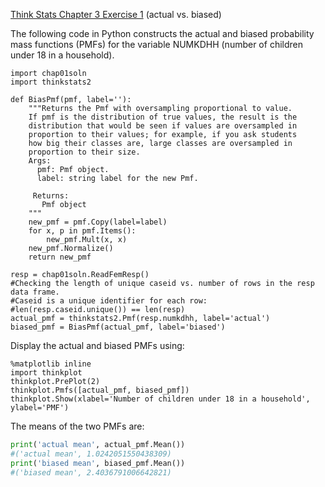 [Think Stats Chapter 3 Exercise 1](http://greenteapress.com/thinkstats2/html/thinkstats2004.html#toc31) (actual vs. biased)

The following code in Python constructs the actual and biased probability mass functions (PMFs) for the
variable NUMKDHH (number of children under 18 in a household).

```
import chap01soln
import thinkstats2

def BiasPmf(pmf, label=''):
    """Returns the Pmf with oversampling proportional to value.
    If pmf is the distribution of true values, the result is the
    distribution that would be seen if values are oversampled in
    proportion to their values; for example, if you ask students
    how big their classes are, large classes are oversampled in
    proportion to their size.
    Args:
      pmf: Pmf object.
      label: string label for the new Pmf.

     Returns:
       Pmf object
    """
    new_pmf = pmf.Copy(label=label)
    for x, p in pmf.Items():
        new_pmf.Mult(x, x)
    new_pmf.Normalize()
    return new_pmf

resp = chap01soln.ReadFemResp()
#Checking the length of unique caseid vs. number of rows in the resp data frame.
#Caseid is a unique identifier for each row:  
#len(resp.caseid.unique()) == len(resp)
actual_pmf = thinkstats2.Pmf(resp.numkdhh, label='actual')
biased_pmf = BiasPmf(actual_pmf, label='biased')
```

Display the actual and biased PMFs using:
```
%matplotlib inline
import thinkplot
thinkplot.PrePlot(2)
thinkplot.Pmfs([actual_pmf, biased_pmf])
thinkplot.Show(xlabel='Number of children under 18 in a household', ylabel='PMF')
```

The means of the two PMFs are:
```python
print('actual mean', actual_pmf.Mean())
#('actual mean', 1.0242051550438309)
print('biased mean', biased_pmf.Mean())
#('biased mean', 2.4036791006642821)
```
